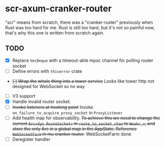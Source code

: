 # scr-axum-cranker-router

"scr" means from scratch, there was a "cranker-ruster" previously when Rust was too hard for me. Rust is still too hard,
but it's not so painful now, that's why this one is written from scratch again.

## TODO
* [x] Replace `VecDeque` with a timeout-able mpsc channel for polling router socket
* [ ] Define errors with `thiserror` crate
* ~~[ ] Wrap the whole thing into a tower service~~ Looks like tower http not designed for WebSocket so no way
* [ ] V3 support
* [x] Handle invalid router socket.
* [ ] ~~Invoke listeners at hooking point~~ Invoke `on_failure_to_acquire_proxy_socket` in `ProxyListener`
* [ ] Add health map for observability. ~~To achieve this we need to change the current `Arc<dyn RouteSocket>` in 
`route_to_socket_chan` to `Weak<_>`, and store the only Arc in a global map in the AppState. Reference `WebSocketFarm`
in mu cranker router.~~ WebSocketFarm done
* [ ] Deregister handler